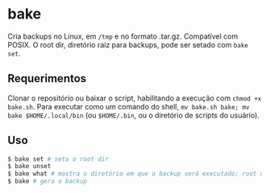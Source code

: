 # bake
Cria backups no Linux, em `/tmp` e no formato .tar.gz. Compatível com POSIX. O root dir, diretório raiz para backups, pode ser setado com `bake set`.
## Requerimentos
Clonar o repositório ou baixar o script, habilitando a execução com `chmod +x bake.sh`. Para executar como um comando do shell, `mv bake.sh bake; mv bake $HOME/.local/bin` (ou `$HOME/.bin`, ou o diretório de scripts do usuário).
## Uso
```sh
$ bake set # seta o root dir
$ bake unset
$ bake what # mostra o diretório em que o backup será executado; root dir ou atual
$ bake # gera o backup
```
